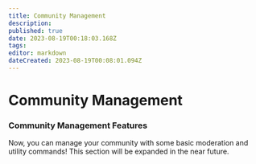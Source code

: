 ```yaml
---
title: Community Management
description: 
published: true
date: 2023-08-19T00:18:03.168Z
tags: 
editor: markdown
dateCreated: 2023-08-19T00:08:01.094Z
---
```


# Community Management

### Community Management Features

Now, you can manage your community with some basic moderation and utility commands! This section will be expanded in the near future.

